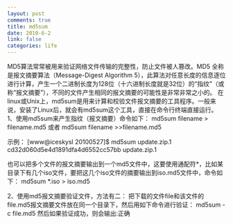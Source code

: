 ```yaml
--- 
layout: post
comments: true
title: md5sum
date: 2010-6-2
link: false
categories: life
---
```

MD5算法常常被用来验证网络文件传输的完整性，防止文件被人篡改。MD5 全称是报文摘要算法（Message-Digest Algorithm 5），此算法对任意长度的信息逐位进行计算，产生一个二进制长度为128位（十六进制长度就是32位）的“指纹”（或称“报文摘要”），不同的文件产生相同的报文摘要的可能性是非常非常之小的。
在linux或Unix上，md5sum是用来计算和校验文件报文摘要的工具程序。一般来说，安装了Linux后，就会有md5sum这个工具，直接在命令行终端直接运行。
1、使用md5sum来产生指纹（报文摘要）命令如下：
md5sum filename > filename.md5
或者
md5sum filename >>filename.md5

示例：
[www@iceskysl 20100527]$ md5sum update.zip.1
cd32d060d5e4d1891dfa4d6552cc57bb  update.zip.1

也可以把多个文件的报文摘要输出到一个md5文件中，这要使用通配符*，比如某目录下有几个iso文件，要把这几个iso文件的摘要输出到iso.md5文件中，命令如下：
md5sum *.iso > iso.md5

2、使用md5报文摘要验证文件，方法有二：
把下载的文件file和该文件的file.md5报文摘要文件放在同一个目录下，然后用如下命令进行验证：
md5sum -c file.md5
然后如果验证成功，则会输出:正确
